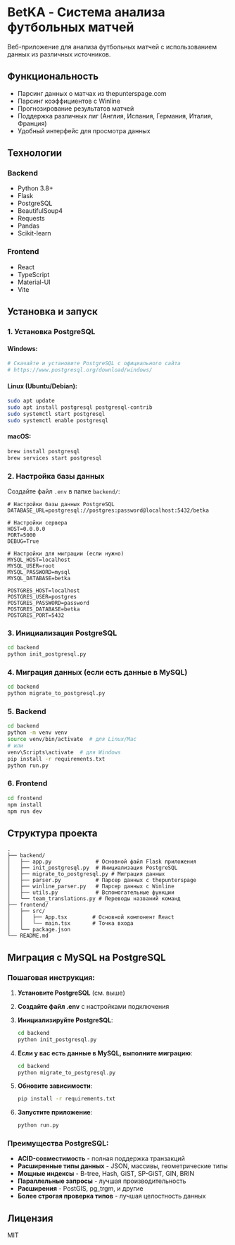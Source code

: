 # BetKA - Система анализа футбольных матчей

Веб-приложение для анализа футбольных матчей с использованием данных из различных источников.

## Функциональность

-   Парсинг данных о матчах из thepunterspage.com
-   Парсинг коэффициентов с Winline
-   Прогнозирование результатов матчей
-   Поддержка различных лиг (Англия, Испания, Германия, Италия, Франция)
-   Удобный интерфейс для просмотра данных

## Технологии

### Backend

-   Python 3.8+
-   Flask
-   PostgreSQL
-   BeautifulSoup4
-   Requests
-   Pandas
-   Scikit-learn

### Frontend

-   React
-   TypeScript
-   Material-UI
-   Vite

## Установка и запуск

### 1. Установка PostgreSQL

#### Windows:

```bash
# Скачайте и установите PostgreSQL с официального сайта
# https://www.postgresql.org/download/windows/
```

#### Linux (Ubuntu/Debian):

```bash
sudo apt update
sudo apt install postgresql postgresql-contrib
sudo systemctl start postgresql
sudo systemctl enable postgresql
```

#### macOS:

```bash
brew install postgresql
brew services start postgresql
```

### 2. Настройка базы данных

Создайте файл `.env` в папке `backend/`:

```env
# Настройки базы данных PostgreSQL
DATABASE_URL=postgresql://postgres:password@localhost:5432/betka

# Настройки сервера
HOST=0.0.0.0
PORT=5000
DEBUG=True

# Настройки для миграции (если нужно)
MYSQL_HOST=localhost
MYSQL_USER=root
MYSQL_PASSWORD=mysql
MYSQL_DATABASE=betka

POSTGRES_HOST=localhost
POSTGRES_USER=postgres
POSTGRES_PASSWORD=password
POSTGRES_DATABASE=betka
POSTGRES_PORT=5432
```

### 3. Инициализация PostgreSQL

```bash
cd backend
python init_postgresql.py
```

### 4. Миграция данных (если есть данные в MySQL)

```bash
cd backend
python migrate_to_postgresql.py
```

### 5. Backend

```bash
cd backend
python -m venv venv
source venv/bin/activate  # для Linux/Mac
# или
venv\Scripts\activate  # для Windows
pip install -r requirements.txt
python run.py
```

### 6. Frontend

```bash
cd frontend
npm install
npm run dev
```

## Структура проекта

```
.
├── backend/
│   ├── app.py              # Основной файл Flask приложения
│   ├── init_postgresql.py  # Инициализация PostgreSQL
│   ├── migrate_to_postgresql.py # Миграция данных
│   ├── parser.py           # Парсер данных с thepunterspage
│   ├── winline_parser.py   # Парсер данных с Winline
│   ├── utils.py            # Вспомогательные функции
│   └── team_translations.py # Переводы названий команд
├── frontend/
│   ├── src/
│   │   ├── App.tsx        # Основной компонент React
│   │   └── main.tsx       # Точка входа
│   └── package.json
└── README.md
```

## Миграция с MySQL на PostgreSQL

### Пошаговая инструкция:

1. **Установите PostgreSQL** (см. выше)

2. **Создайте файл .env** с настройками подключения

3. **Инициализируйте PostgreSQL**:

    ```bash
    cd backend
    python init_postgresql.py
    ```

4. **Если у вас есть данные в MySQL, выполните миграцию**:

    ```bash
    cd backend
    python migrate_to_postgresql.py
    ```

5. **Обновите зависимости**:

    ```bash
    pip install -r requirements.txt
    ```

6. **Запустите приложение**:
    ```bash
    python run.py
    ```

### Преимущества PostgreSQL:

-   **ACID-совместимость** - полная поддержка транзакций
-   **Расширенные типы данных** - JSON, массивы, геометрические типы
-   **Мощные индексы** - B-tree, Hash, GiST, SP-GiST, GIN, BRIN
-   **Параллельные запросы** - лучшая производительность
-   **Расширения** - PostGIS, pg_trgm, и другие
-   **Более строгая проверка типов** - лучшая целостность данных

## Лицензия

MIT
